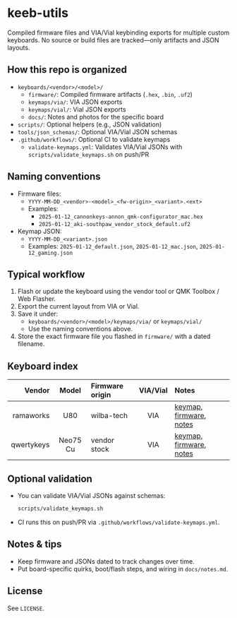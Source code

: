 # keeb-utils

Compiled firmware files and VIA/Vial keybinding exports for multiple custom keyboards. No source or build files are tracked—only artifacts and JSON layouts.

## How this repo is organized

- `keyboards/<vendor>/<model>/`
  - `firmware/`: Compiled firmware artifacts (`.hex`, `.bin`, `.uf2`)
  - `keymaps/via/`: VIA JSON exports
  - `keymaps/vial/`: Vial JSON exports
  - `docs/`: Notes and photos for the specific board
- `scripts/`: Optional helpers (e.g., JSON validation)
- `tools/json_schemas/`: Optional VIA/Vial JSON schemas
- `.github/workflows/`: Optional CI to validate keymaps
  - `validate-keymaps.yml`: Validates VIA/Vial JSONs with `scripts/validate_keymaps.sh` on push/PR

## Naming conventions

- Firmware files:
  - `YYYY-MM-DD_<vendor>-<model>_<fw-origin>_<variant>.<ext>`
  - Examples:
    - `2025-01-12_cannonkeys-annon_qmk-configurator_mac.hex`
    - `2025-01-12_aki-southpaw_vendor_stock_default.uf2`
- Keymap JSON:
  - `YYYY-MM-DD_<variant>.json`
  - Examples: `2025-01-12_default.json`, `2025-01-12_mac.json`, `2025-01-12_gaming.json`

## Typical workflow

1. Flash or update the keyboard using the vendor tool or QMK Toolbox / Web Flasher.
2. Export the current layout from VIA or Vial.
3. Save it under:
   - `keyboards/<vendor>/<model>/keymaps/via/` or `keymaps/vial/`
   - Use the naming conventions above.
4. Store the exact firmware file you flashed in `firmware/` with a dated filename.

## Keyboard index

| Vendor | Model | Firmware origin | VIA/Vial | Notes |
|-------:|:-----:|:----------------|:--------:|:------|
| ramaworks | U80 | wilba-tech | VIA | [keymap](keyboards/ramaworks/U80/keymaps/via/2025-08-10_ph.json), [firmware](keyboards/ramaworks/U80/firmware/2025-08-10_ramaworks-U80_wilba-tech_via.hex), [notes](keyboards/ramaworks/U80/docs/notes.md) |
| qwertykeys | Neo75 Cu | vendor stock | VIA | [keymap](keyboards/qwertykeys/Neo75-Cu/keymaps/via/2025-10-01_default.json), [firmware](keyboards/qwertykeys/Neo75-Cu/firmware/), [notes](keyboards/qwertykeys/Neo75-Cu/docs/notes.md) |

## Optional validation

- You can validate VIA/Vial JSONs against schemas:
  ```bash
  scripts/validate_keymaps.sh
  ```
 - CI runs this on push/PR via `.github/workflows/validate-keymaps.yml`.

## Notes & tips

- Keep firmware and JSONs dated to track changes over time.
- Put board-specific quirks, boot/flash steps, and wiring in `docs/notes.md`.

## License

See `LICENSE`.
